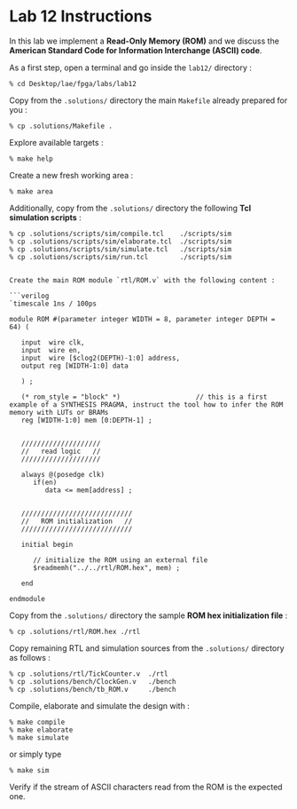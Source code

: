 # Lab 12 Instructions

In this lab we implement a **Read-Only Memory (ROM)** and we discuss the **American Standard Code for Information Interchange (ASCII) code**.

As a first step, open a terminal and go inside the `lab12/` directory :

```
% cd Desktop/lae/fpga/labs/lab12
```

Copy from the `.solutions/` directory the main `Makefile` already prepared for you :

```
% cp .solutions/Makefile .
```

Explore available targets :

```
% make help
```

Create a new fresh working area :

```
% make area
```

Additionally, copy from the `.solutions/` directory the following **Tcl simulation scripts** :


```
% cp .solutions/scripts/sim/compile.tcl    ./scripts/sim
% cp .solutions/scripts/sim/elaborate.tcl  ./scripts/sim
% cp .solutions/scripts/sim/simulate.tcl   ./scripts/sim
% cp .solutions/scripts/sim/run.tcl        ./scripts/sim


Create the main ROM module `rtl/ROM.v` with the following content :

```verilog
`timescale 1ns / 100ps

module ROM #(parameter integer WIDTH = 8, parameter integer DEPTH = 64) (

   input  wire clk,
   input  wire en,
   input  wire [$clog2(DEPTH)-1:0] address,
   output reg [WIDTH-1:0] data

   ) ;

   (* rom_style = "block" *)                   // this is a first example of a SYNTHESIS PRAGMA, instruct the tool how to infer the ROM memory with LUTs or BRAMs
   reg [WIDTH-1:0] mem [0:DEPTH-1] ;


   ////////////////////
   //   read logic   //
   ////////////////////

   always @(posedge clk)
      if(en)
         data <= mem[address] ;


   ////////////////////////////
   //   ROM initialization   //
   ////////////////////////////

   initial begin

      // initialize the ROM using an external file
      $readmemh("../../rtl/ROM.hex", mem) ;

   end

endmodule
```

Copy from the `.solutions/` directory the sample **ROM hex initialization file** :

```
% cp .solutions/rtl/ROM.hex ./rtl
```

Copy remaining RTL and simulation sources from the `.solutions/` directory as follows :


```
% cp .solutions/rtl/TickCounter.v  ./rtl
% cp .solutions/bench/ClockGen.v   ./bench
% cp .solutions/bench/tb_ROM.v     ./bench
```

Compile, elaborate and simulate the design with :

```
% make compile
% make elaborate
% make simulate
```

or simply type

```
% make sim
```

Verify if the stream of ASCII characters read from the ROM is the expected one.

